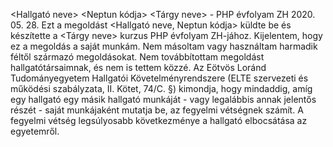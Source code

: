 <Hallgató neve> 
<Neptun kódja>
<Tárgy neve> - PHP évfolyam ZH
2020. 05. 28.
Ezt a megoldást <Hallgató neve, Neptun kódja> küldte be és készítette a <Tárgy neve> kurzus PHP évfolyam ZH-jához.
Kijelentem, hogy ez a megoldás a saját munkám. Nem másoltam vagy használtam harmadik féltől származó megoldásokat. Nem továbbítottam megoldást hallgatótársaimnak, és nem is tettem közzé. Az Eötvös Loránd Tudományegyetem Hallgatói Követelményrendszere (ELTE szervezeti és működési szabályzata, II. Kötet, 74/C. §) kimondja, hogy mindaddig, amíg egy hallgató egy másik hallgató munkáját - vagy legalábbis annak jelentős részét - saját munkájaként mutatja be, az fegyelmi vétségnek számít. A fegyelmi vétség legsúlyosabb következménye a hallgató elbocsátása az egyetemről.